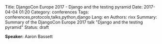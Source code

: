 Title: DjangoCon Europe 2017 - Django and the testing pyramid
Date:   2017-04-04 01:20
Category: conferences
Tags: conferences,protocols,talks,python,django
Lang: en
Authors: rixx
Summary: Summary of the DjangoCon Europe 2017 talk "Django and the testing pyramid"
Status: draft

**Speaker:** Aaron Bassett

## 

